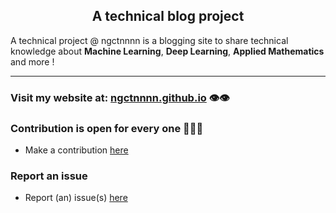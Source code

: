 <div align='center'>

## A technical blog project
</div> 

A technical project @ ngctnnnn is a blogging site to share technical knowledge about **Machine Learning**, **Deep Learning**, **Applied Mathematics** and more !

--- 

### Visit my website at: [ngctnnnn.github.io](https://ngctnnnn.github.io) 👁️👁️

### Contribution is open for every one 🖖🖖🖖
- Make a contribution [here](https://github.com/ngctnnnn/ngctnnnn.github.io/blob/main/CONTRIBUTING.md)

### Report an issue
- Report (an) issue(s) [here](https://github.com/ngctnnnn/ngctnnnn.github.io/tree/main/.github/ISSUE_TEMPLATE)
